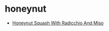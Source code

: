 # honeynut

 * [Honeynut Squash With Radicchio And Miso](../index/h/honeynut-squash-with-radicchio-and-miso.json)
